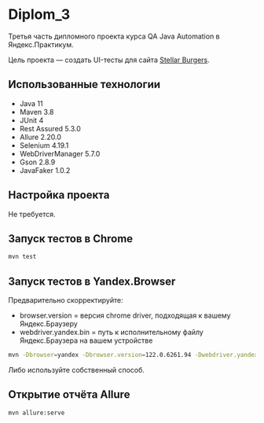 # Diplom_3

Третья часть дипломного проекта курса QA Java Automation в Яндекс.Практикум.

Цель проекта — создать UI-тесты для сайта
[Stellar Burgers](https://stellarburgers.nomoreparties.site/).

## Использованные технологии
* Java 11
* Maven 3.8
* JUnit 4
* Rest Assured 5.3.0
* Allure 2.20.0
* Selenium 4.19.1
* WebDriverManager 5.7.0
* Gson 2.8.9
* JavaFaker 1.0.2

## Настройка проекта
Не требуется.

## Запуск тестов в Chrome

```bash
mvn test
```

## Запуск тестов в Yandex.Browser
Предварительно скорректируйте:
* browser.version = версия chrome driver, подходящая к вашему Яндекс.Браузеру
* webdriver.yandex.bin = путь к исполнительному файлу Яндекс.Браузера на вашем устройстве
```bash
mvn -Dbrowser=yandex -Dbrowser.version=122.0.6261.94 -Dwebdriver.yandex.bin="/Applications/Yandex.app/Contents/MacOS/Yandex" test
```
Либо используйте собственный способ.

## Открытие отчёта Allure

```bash
mvn allure:serve
```

